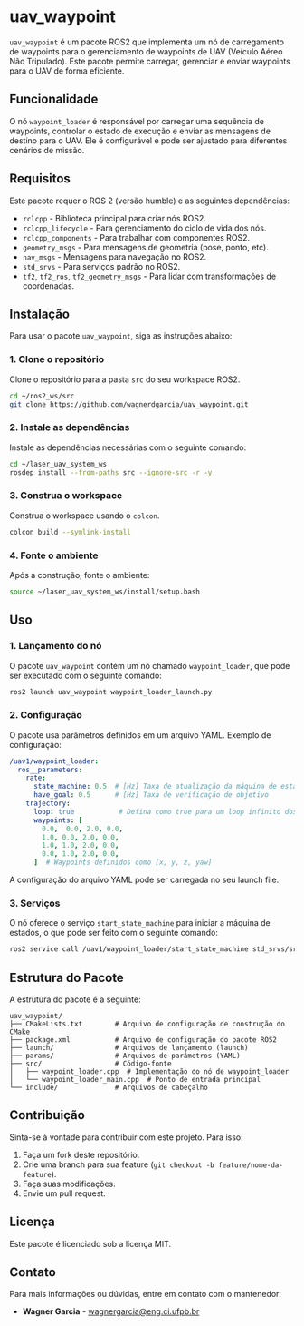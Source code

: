 # uav_waypoint

`uav_waypoint` é um pacote ROS2 que implementa um nó de carregamento de waypoints para o gerenciamento de waypoints de UAV (Veículo Aéreo Não Tripulado). Este pacote permite carregar, gerenciar e enviar waypoints para o UAV de forma eficiente.

## Funcionalidade

O nó `waypoint_loader` é responsável por carregar uma sequência de waypoints, controlar o estado de execução e enviar as mensagens de destino para o UAV. Ele é configurável e pode ser ajustado para diferentes cenários de missão.

## Requisitos

Este pacote requer o ROS 2 (versão humble) e as seguintes dependências:

- `rclcpp` - Biblioteca principal para criar nós ROS2.
- `rclcpp_lifecycle` - Para gerenciamento do ciclo de vida dos nós.
- `rclcpp_components` - Para trabalhar com componentes ROS2.
- `geometry_msgs` - Para mensagens de geometria (pose, ponto, etc).
- `nav_msgs` - Mensagens para navegação no ROS2.
- `std_srvs` - Para serviços padrão no ROS2.
- `tf2`, `tf2_ros`, `tf2_geometry_msgs` - Para lidar com transformações de coordenadas.

## Instalação

Para usar o pacote `uav_waypoint`, siga as instruções abaixo:

### 1. Clone o repositório

Clone o repositório para a pasta `src` do seu workspace ROS2.

```bash
cd ~/ros2_ws/src
git clone https://github.com/wagnerdgarcia/uav_waypoint.git
```

### 2. Instale as dependências

Instale as dependências necessárias com o seguinte comando:

```bash
cd ~/laser_uav_system_ws
rosdep install --from-paths src --ignore-src -r -y
```

### 3. Construa o workspace

Construa o workspace usando o `colcon`.

```bash
colcon build --symlink-install
```

### 4. Fonte o ambiente

Após a construção, fonte o ambiente:

```bash
source ~/laser_uav_system_ws/install/setup.bash
```

## Uso

### 1. Lançamento do nó

O pacote `uav_waypoint` contém um nó chamado `waypoint_loader`, que pode ser executado com o seguinte comando:

```bash
ros2 launch uav_waypoint waypoint_loader_launch.py
```

### 2. Configuração

O pacote usa parâmetros definidos em um arquivo YAML. Exemplo de configuração:

```yaml
/uav1/waypoint_loader:
  ros__parameters:
    rate:
      state_machine: 0.5  # [Hz] Taxa de atualização da máquina de estados
      have_goal: 0.5      # [Hz] Taxa de verificação de objetivo
    trajectory:
      loop: true           # Defina como true para um loop infinito dos waypoints
      waypoints: [
        0.0,  0.0, 2.0, 0.0, 
        1.0, 0.0, 2.0, 0.0, 
        1.0, 1.0, 2.0, 0.0, 
        0.0, 1.0, 2.0, 0.0, 
      ]  # Waypoints definidos como [x, y, z, yaw]
```

A configuração do arquivo YAML pode ser carregada no seu launch file.

### 3. Serviços

O nó oferece o serviço `start_state_machine` para iniciar a máquina de estados, o que pode ser feito com o seguinte comando:

```bash
ros2 service call /uav1/waypoint_loader/start_state_machine std_srvs/srv/Trigger
```

## Estrutura do Pacote

A estrutura do pacote é a seguinte:

```
uav_waypoint/
├── CMakeLists.txt        # Arquivo de configuração de construção do CMake
├── package.xml           # Arquivo de configuração do pacote ROS2
├── launch/               # Arquivos de lançamento (launch)
├── params/               # Arquivos de parâmetros (YAML)
├── src/                  # Código-fonte
│   ├── waypoint_loader.cpp  # Implementação do nó de waypoint_loader
│   └── waypoint_loader_main.cpp  # Ponto de entrada principal
└── include/              # Arquivos de cabeçalho
```

## Contribuição

Sinta-se à vontade para contribuir com este projeto. Para isso:

1. Faça um fork deste repositório.
2. Crie uma branch para sua feature (`git checkout -b feature/nome-da-feature`).
3. Faça suas modificações.
4. Envie um pull request.

## Licença

Este pacote é licenciado sob a licença MIT.

## Contato

Para mais informações ou dúvidas, entre em contato com o mantenedor:

- **Wagner Garcia** - wagnergarcia@eng.ci.ufpb.br
